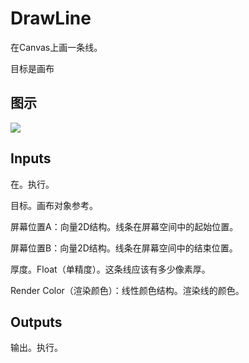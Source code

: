 # DrawLine

在Canvas上画一条线。

目标是画布

## 图示

![]($-20221218-18144021.png)

## Inputs

在。执行。

目标。画布对象参考。

屏幕位置A：向量2D结构。线条在屏幕空间中的起始位置。

屏幕位置B：向量2D结构。线条在屏幕空间中的结束位置。

厚度。Float（单精度）。这条线应该有多少像素厚。

Render Color（渲染颜色）：线性颜色结构。渲染线的颜色。 

## Outputs

输出。执行。
